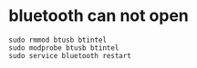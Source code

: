 # bluetooth can not open

```
sudo rmmod btusb btintel
sudo modprobe btusb btintel
sudo service bluetooth restart
```
